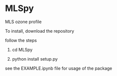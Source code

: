 # MLSpy
MLS ozone profile


To install, download the repository

follow the steps

1. cd MLSpy

2. python install setup.py



see the EXAMPLE.ipynb file for usage of the package
